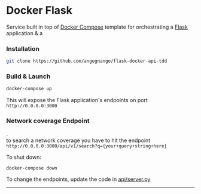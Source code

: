 
# Docker Flask 

Service built in top of [Docker Compose](https://docs.docker.com/compose/) template for orchestrating a [Flask](http://flask.pocoo.org/) application & a 

### Installation

```bash
git clone https://github.com/angegnango/flask-docker-api-tdd
```

### Build & Launch

```bash
docker-compose up
```

This will expose the Flask application's endpoints on port `http://0.0.0.0:3000` 

### Network coverage Endpoint

.\
to search a network coverage you have to hit the endpoint `http://0.0.0.0:3000/api/v1/search?q={your+query+string+here}`




To shut down:

```bash
docker-compose down
```


To change the endpoints, update the code in [api/server.py](api/server.py)


---


